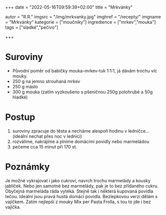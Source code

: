 +++
date = "2022-05-16T09:59:39+02:00"
title = "Mrkvánky"

autor = "R.R."
imgsrc = "/img/mrkvanky.jpg"
imghref = "/recepty/"
imgname = "Mrkvánky"
kategorie = ["moučníky"]
ingredience = ["mrkev","mouka"]
tags = ["sladké","pečivo"]

+++

# Suroviny
- Původní poměr od babičky mouka-mrkev-tuk 1:1:1, já dávám trochu víc mouky. 
- 250 g na jemno strouhaná mrkev
- 250 g máslo 
- 300 g mouka (zatím vyzkoušeno s pšeničnou 250g polohrubé a 50g hladké)

# Postup
1. suroviny zpracuje do těsta a  necháme alespoň hodinu v ledničce... (ideální nechat přes noc v lednici)
2. rozválíme, nakrájíme a plníme domácími povidly nebo marmeládou
3. pečeme cca 15 minut při 170 st.

# Poznámky
Je možné vykrajovat i jako cukroví, navrch trochu marmelády a kousky jablíček. Nebo jen samotné bez marmelády, pak je to bez přidaného cukru.  Obyčejná marmeláda ráda vytéká. 
Stejně tak i některá kupovaná povidla tečou.  Ideální jsou pravá hustá domácí povidla. 
Bezlepkovou verzi dělám s vajíčkem. Zatím nejlepší z mouky Mix per Pasta Frolla, s tou to jde i bez vajíčka.

<!--more-->

